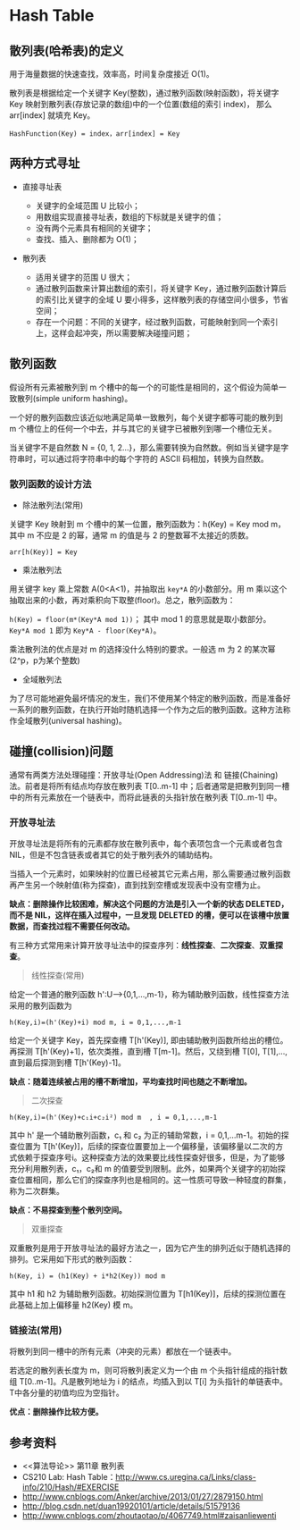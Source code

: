 # Hash Table

## 散列表(哈希表)的定义

用于海量数据的快速查找，效率高，时间复杂度接近 O(1)。

散列表是根据给定一个关键字 Key(整数)，通过散列函数(映射函数)，将关键字 Key 映射到散列表(存放记录的数组)中的一个位置(数组的索引 index)，
那么 arr[index] 就填充 Key。

`HashFunction(Key) = index，arr[index] = Key`

## 两种方式寻址

* 直接寻址表
  + 关键字的全域范围 U 比较小；
  + 用数组实现直接寻址表，数组的下标就是关键字的值；
  + 没有两个元素具有相同的关键字；
  + 查找、插入、删除都为 O(1)；

* 散列表
  + 适用关键字的范围 U 很大；
  + 通过散列函数来计算出数组的索引，将关键字 Key，通过散列函数计算后的索引比关键字的全域 U 要小得多，这样散列表的存储空间小很多，节省空间；
  + 存在一个问题：不同的关键字，经过散列函数，可能映射到同一个索引上，这样会起冲突，所以需要解决碰撞问题；

## 散列函数

假设所有元素被散列到 m 个槽中的每一个的可能性是相同的，这个假设为简单一致散列(simple uniform hashing)。

一个好的散列函数应该近似地满足简单一致散列，每个关键字都等可能的散列到 m 个槽位上的任何一个中去，并与其它的关键字已被散列到哪一个槽位无关。

当关键字不是自然数 N = {0, 1, 2...}，那么需要转换为自然数。例如当关键字是字符串时，可以通过将字符串中的每个字符的 ASCII 码相加，转换为自然数。

### 散列函数的设计方法

* 除法散列法(常用)

关键字 Key 映射到 m 个槽中的某一位置，散列函数为：h(Key) = Key mod m，其中 m 不应是 2 的幂，通常 m 的值是与 2 的整数幂不太接近的质数。

 `arr[h(Key)] = Key`

* 乘法散列法

用关键字 key 乘上常数 A(0<A<1)，并抽取出 `key*A` 的小数部分。用 m 乘以这个抽取出来的小数，再对乘积向下取整(floor)。总之，散列函数为：

`h(Key) = floor(m*(Key*A mod 1))`； 其中 mod 1 的意思就是取小数部分。 `Key*A mod 1` 即为 `Key*A - floor(Key*A)`。

乘法散列法的优点是对 m 的选择没什么特别的要求。一般选 m 为 2 的某次幂(2^p，p为某个整数)

* 全域散列法

为了尽可能地避免最坏情况的发生，我们不使用某个特定的散列函数，而是准备好一系列的散列函数，在执行开始时随机选择一个作为之后的散列函数。这种方法称作全域散列(universal hashing)。

## 碰撞(collision)问题

通常有两类方法处理碰撞：开放寻址(Open Addressing)法 和 链接(Chaining)法。前者是将所有结点均存放在散列表 T[0..m-1] 中；后者通常是把散列到同一槽中的所有元素放在一个链表中，而将此链表的头指针放在散列表 T[0..m-1] 中。

### 开放寻址法

开放寻址法是将所有的元素都存放在散列表中，每个表项包含一个元素或者包含 NIL，但是不包含链表或者其它的处于散列表外的辅助结构。

当插入一个元素时，如果映射的位置已经被其它元素占用，那么需要通过散列函数再产生另一个映射值(称为探查)，直到找到空槽或发现表中没有空槽为止。

**缺点：删除操作比较困难，解决这个问题的方法是引入一个新的状态 DELETED，而不是 NIL，这样在插入过程中，一旦发现 DELETED 的槽，便可以在该槽中放置数据，而查找过程不需要任何改动。**

有三种方式常用来计算开放寻址法中的探查序列：**线性探查**、**二次探查**、**双重探查**。

> 线性探查(常用)

给定一个普通的散列函数 h':U-->{0,1,...,m-1}，称为辅助散列函数，线性探查方法采用的散列函数为

`h(Key,i)=(h'(Key)+i) mod m, i = 0,1,...,m-1`

给定一个关键字 Key，首先探查槽 T[h'(Key)], 即由辅助散列函数所给出的槽位。再探测 T[h'(Key)+1]，依次类推，直到槽 T[m-1]。然后，又绕到槽 T[0], T[1],...,直到最后探测到槽 T[h'(Key)-1]。

**缺点：随着连续被占用的槽不断增加，平均查找时间也随之不断增加。**

> 二次探查

`h(Key,i)=(h'(Key)+c₁i+c₂i²) mod m  , i = 0,1,...,m-1`

其中 h' 是一个辅助散列函数，c₁ 和 c₂ 为正的辅助常数，i = 0,1,...m-1。初始的探查位置为 T[h'(Key)]，后续的探查位置要加上一个偏移量，该偏移量以二次的方式依赖于探查序号i。这种探查方法的效果要比线性探查好很多，但是，为了能够充分利用散列表，c₁，c₂和 m 的值要受到限制。此外，如果两个关键字的初始探查位置相同，那么它们的探查序列也是相同的。这一性质可导致一种轻度的群集，称为二次群集。

**缺点：不易探查到整个散列空间。**

> 双重探查

双重散列是用于开放寻址法的最好方法之一，因为它产生的排列近似于随机选择的排列。它采用如下形式的散列函数：

`h(Key, i) = (h1(Key) + i*h2(Key)) mod m`

其中 h1 和 h2 为辅助散列函数。初始探测位置为 T[h1(Key)]，后续的探测位置在此基础上加上偏移量 h2(Key) 模 m。

### 链接法(常用)

将散列到同一槽中的所有元素（冲突的元素）都放在一个链表中。

若选定的散列表长度为 m，则可将散列表定义为一个由 m 个头指针组成的指针数组 T[0..m-1]。凡是散列地址为 i 的结点，均插入到以 T[i] 为头指针的单链表中。T中各分量的初值均应为空指针。

**优点：删除操作比较方便。**

## 参考资料

* <<算法导论>> 第11章 散列表
* CS210 Lab: Hash Table：http://www.cs.uregina.ca/Links/class-info/210/Hash/#EXERCISE
* http://www.cnblogs.com/Anker/archive/2013/01/27/2879150.html
* http://blog.csdn.net/duan19920101/article/details/51579136
* http://www.cnblogs.com/zhoutaotao/p/4067749.html#zaisanliewenti

